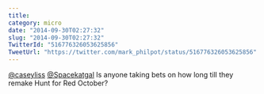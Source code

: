 ```yaml
---
title: 
category: micro
date: "2014-09-30T02:27:32"
slug: "2014-09-30T02:27:32"
TwitterId: "516776326053625856"
TweetUrl: "https://twitter.com/mark_philpot/status/516776326053625856"
---
```


[@caseyliss](https://twitter.com/caseyliss)
[@Spacekatgal](https://twitter.com/Spacekatgal) Is anyone taking bets on how
long till they remake Hunt for Red October?
